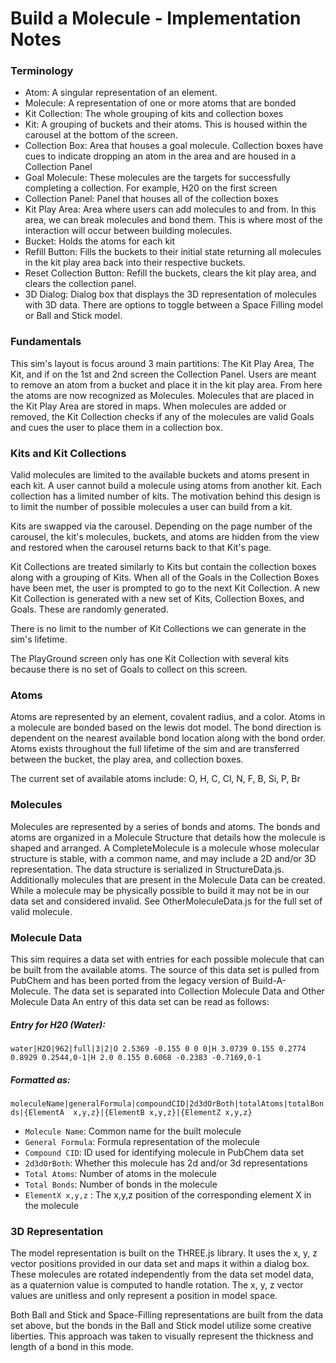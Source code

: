 Build a Molecule - Implementation Notes
================

### Terminology

- Atom: A singular representation of an element.
- Molecule: A representation of one or more atoms that are bonded
- Kit Collection: The whole grouping of kits and collection boxes
- Kit: A grouping of buckets and their atoms. This is housed within the carousel at the bottom of the screen.
- Collection Box: Area that houses a goal molecule. Collection boxes have cues to indicate dropping an atom in the area
  and are housed in a Collection Panel
- Goal Molecule: These molecules are the targets for successfully completing a collection. For example, H20 on the first
  screen
- Collection Panel: Panel that houses all of the collection boxes
- Kit Play Area: Area where users can add molecules to and from. In this area, we can break molecules and bond them.
  This is where most of the interaction will occur between building molecules.
- Bucket: Holds the atoms for each kit
- Refill Button: Fills the buckets to their initial state returning all molecules in the kit play area back into their
  respective buckets.
- Reset Collection Button: Refill the buckets, clears the kit play area, and clears the collection panel.
- 3D Dialog: Dialog box that displays the 3D representation of molecules with 3D data. There are options to toggle
  between a Space Filling model or Ball and Stick model.

### Fundamentals

This sim's layout is focus around 3 main partitions: The Kit Play Area, The Kit, and if on the 1st and 2nd screen the
Collection Panel. Users are meant to remove an atom from a bucket and place it in the kit play area. From here the atoms
are now recognized as Molecules. Molecules that are placed in the Kit Play Area are stored in maps. When molecules are
added or removed, the Kit Collection checks if any of the molecules are valid Goals and cues the user to place them in a
collection box.

### Kits and Kit Collections

Valid molecules are limited to the available buckets and atoms present in each kit. A user cannot build a molecule using
atoms from another kit. Each collection has a limited number of kits. The motivation behind this design is to limit the
number of possible molecules a user can build from a kit.

Kits are swapped via the carousel. Depending on the page number of the carousel, the kit's molecules, buckets, and atoms
are hidden from the view and restored when the carousel returns back to that Kit's page.

Kit Collections are treated similarly to Kits but contain the collection boxes along with a grouping of Kits. When all
of the Goals in the Collection Boxes have been met, the user is prompted to go to the next Kit Collection. A new Kit
Collection is generated with a new set of Kits, Collection Boxes, and Goals. These are randomly generated.

There is no limit to the number of Kit Collections we can generate in the sim's lifetime.

The PlayGround screen only has one Kit Collection with several kits because there is no set of Goals to collect on this
screen.

### Atoms

Atoms are represented by an element, covalent radius, and a color. Atoms in a molecule are bonded based on the lewis dot
model. The bond direction is dependent on the nearest available bond location along with the bond order. Atoms exists
throughout the full lifetime of the sim and are transferred between the bucket, the play area, and collection boxes.

The current set of available atoms include: O, H, C, Cl, N, F, B, Si, P, Br

### Molecules

Molecules are represented by a series of bonds and atoms. The bonds and atoms are organized in a Molecule Structure that
details how the molecule is shaped and arranged. A CompleteMolecule is a molecule whose molecular structure is stable,
with a common name, and may include a 2D and/or 3D representation. The data structure is serialized in StructureData.js.
Additionally molecules that are present in the Molecule Data can be created. While a molecule may be physically possible
to build it may not be in our data set and considered invalid. See OtherMoleculeData.js for the full set of valid
molecule.

### Molecule Data

This sim requires a data set with entries for each possible molecule that can be built from the available atoms. The
source of this data set is pulled from PubChem and has been ported from the legacy version of Build-A-Molecule. The data
set is separated into Collection Molecule Data and Other Molecule Data An entry of this data set can be read as follows:

##### Entry for H20 (Water):

`water|H2O|962|full|3|2|O 2.5369 -0.155 0 0 0|H 3.0739 0.155 0.2774 0.8929 0.2544,0-1|H 2.0 0.155 0.6068 -0.2383 -0.7169,0-1`

##### Formatted as:

`moleculeName|generalFormula|compoundCID|2d3dOrBoth|totalAtoms|totalBonds|{ElementA  x,y,z}|{ElementB x,y,z}|{ElementZ x,y,z}`

- `Molecule Name`: Common name for the built molecule
- `General Formula`:  Formula representation of the molecule
- `Compound CID`: ID used for identifying molecule in PubChem data set
- `2d3dOrBoth`: Whether this molecule has 2d and/or 3d representations
- `Total Atoms`: Number of atoms in the molecule
- `Total Bonds`: Number of bonds in the molecule
- `ElementX x,y,z` : The x,y,z position of the corresponding element X in the molecule

### 3D Representation

The model representation is built on the THREE.js library. It uses the x, y, z vector positions provided in our data set
and maps it within a dialog box. These molecules are rotated independently from the data set model data, as a quaternion
value is computed to handle rotation. The x, y, z vector values are unitless and only represent a position in model
space.

Both Ball and Stick and Space-Filling representations are built from the data set above, but the bonds in the Ball and
Stick model utilize some creative liberties. This approach was taken to visually represent the thickness and length of a
bond in this mode.
